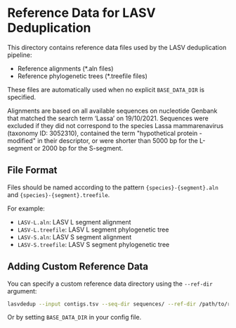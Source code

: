 # Reference Data for LASV Deduplication

This directory contains reference data files used by the LASV deduplication pipeline:

- Reference alignments (*.aln files)
- Reference phylogenetic trees (*.treefile files)

These files are automatically used when no explicit `BASE_DATA_DIR` is specified.

Alignments are based on all available sequences on nucleotide Genbank that matched the search term ‘Lassa’ on 19/10/2021. Sequences were excluded if they did not correspond to the species Lassa mammarenavirus (taxonomy ID: 3052310), contained the term "hypothetical protein - modified" in their descriptor, or were shorter than 5000 bp for the L-segment or 2000 bp for the S-segment.

## File Format

Files should be named according to the pattern `{species}-{segment}.aln` and `{species}-{segment}.treefile`.

For example:
- `LASV-L.aln`: LASV L segment alignment
- `LASV-L.treefile`: LASV L segment phylogenetic tree
- `LASV-S.aln`: LASV S segment alignment
- `LASV-S.treefile`: LASV S segment phylogenetic tree

## Adding Custom Reference Data

You can specify a custom reference data directory using the `--ref-dir` argument:

```bash
lasvdedup --input contigs.tsv --seq-dir sequences/ --ref-dir /path/to/references/
```

Or by setting `BASE_DATA_DIR` in your config file.
